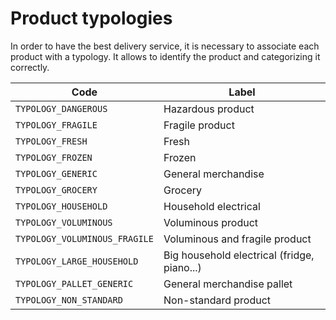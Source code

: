 # Product typologies

In order to have the best delivery service, it is necessary to associate each product with a typology. It allows to identify the product and categorizing it correctly.

Code | Label 
---------|----------
`TYPOLOGY_DANGEROUS`| Hazardous product
`TYPOLOGY_FRAGILE`| Fragile product
`TYPOLOGY_FRESH`| Fresh
`TYPOLOGY_FROZEN`| Frozen
`TYPOLOGY_GENERIC`| General merchandise
`TYPOLOGY_GROCERY`| Grocery
`TYPOLOGY_HOUSEHOLD`| Household electrical
`TYPOLOGY_VOLUMINOUS`| Voluminous product
`TYPOLOGY_VOLUMINOUS_FRAGILE`| Voluminous and fragile product
`TYPOLOGY_LARGE_HOUSEHOLD`| Big household electrical (fridge, piano...)
`TYPOLOGY_PALLET_GENERIC`| General merchandise pallet
`TYPOLOGY_NON_STANDARD`| Non-standard product
